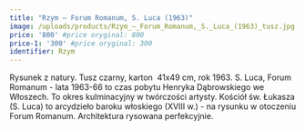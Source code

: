 ```yaml
---
title: "Rzym – Forum Romanum, S. Luca (1963)"
image: /uploads/products/Rzym_–_Forum_Romanum,_S._Luca_(1963)_tusz.jpg
price: '800' #price oryginal: 800
price-1: '300' #price oryginal: 300
identifier: Rzym
---
```


Rysunek z natury. Tusz czarny, karton  41x49 cm, rok 1963.
S. Luca, Forum Romanum - lata 1963-66 to czas pobytu Henryka Dąbrowskiego we Włoszech. To okres kulminacyjny w twórczości artysty. Kościół św. Łukasza (S. Luca) to arcydzieło baroku włoskiego (XVIII w.) - na rysunku w otoczeniu Forum Romanum. Architektura rysowana perfekcyjnie.